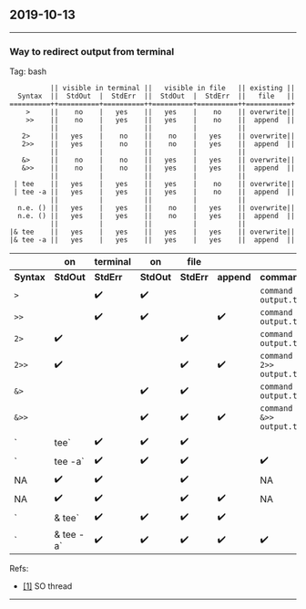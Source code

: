 ## 2019-10-13
---
### Way to redirect output from terminal
Tag: bash

              || visible in terminal ||   visible in file   || existing	||
      Syntax  ||  StdOut  |  StdErr  ||  StdOut  |  StdErr  ||   file   ||
    ==========++==========+==========++==========+==========++===========+
        >     ||    no    |   yes    ||   yes    |    no    || overwrite||
        >>    ||    no    |   yes    ||   yes    |    no    ||  append	||
              ||          |          ||          |          ||
       2>     ||   yes    |    no    ||    no    |   yes    || overwrite||
       2>>    ||   yes    |    no    ||    no    |   yes    ||  append	||
              ||          |          ||          |          ||
       &>     ||    no    |    no    ||   yes    |   yes    || overwrite||
       &>>    ||    no    |    no    ||   yes    |   yes    ||  append	||
              ||          |          ||          |          ||
     | tee    ||   yes    |   yes    ||   yes    |    no    || overwrite||
     | tee -a ||   yes    |   yes    ||   yes    |    no    ||  append	||
              ||          |          ||          |          ||
      n.e. () ||   yes    |   yes    ||    no    |   yes    || overwrite||
      n.e. () ||   yes    |   yes    ||    no    |   yes    ||  append	||
              ||          |          ||          |          ||
    |& tee    ||   yes    |   yes    ||   yes    |   yes    || overwrite||
    |& tee -a ||   yes    |   yes    ||   yes    |   yes    ||  append	||


|             | on         | terminal   | on         | file       |            |                                |
| ----------- | ---------- | ---------- | ---------- | ---------- | ---------- | ------------------------------ |
| **Syntax**  | **StdOut** | **StdErr** | **StdOut** | **StdErr** | **append** | **command**                    |
| `>`         |            | ✔️          | ✔️          |            |            | `command > output.txt`         |
| `>>`        |            | ✔️          | ✔️          |            | ✔️          | `command >> output.txt`        |
| `2>`        | ✔️          |            |            | ✔️          |            | `command 2> output.txt`        |
| `2>>`       | ✔️          |            |            | ✔️          | ✔️          | `command 2>> output.txt`       |
| `&>`        |            |            | ✔️          | ✔️          |            | `command &> output.txt`        |
| `&>>`       |            |            | ✔️          | ✔️          | ✔️          | `command &>> output.txt`       |
| `| tee`     | ✔️          | ✔️          | ✔️          |            |            | `command | tee output.txt`     |
| `| tee -a`  | ✔️          | ✔️          | ✔️          |            | ✔️          | `command | tee -a output.txt`  |
| NA          | ✔️          | ✔️          |            | ✔️          |            | NA                             |
| NA          | ✔️          | ✔️          |            | ✔️          | ✔️          | NA                             |
| `|& tee`    | ✔️          | ✔️          | ✔️          | ✔️          |            | `command |& tee output.txt`    |
| `|& tee -a` | ✔️          | ✔️          | ✔️          | ✔️          | ✔️          | `command |& tee -a output.txt` |



Refs:

- [[1]](https://askubuntu.com/a/731237/789311) SO thread 

---
